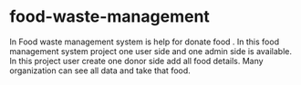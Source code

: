 # food-waste-management
In Food waste management system is help for donate food . 
In this food management system project one user side and one admin side is available. In this project user create one donor side add all food details.
Many organization can see all data and take that food.
